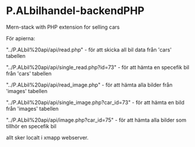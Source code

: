 # P.ALbilhandel-backendPHP
Mern-stack with PHP extension for selling cars

För apierna:

"../P.ALbil%20api/api/read.php" - för att skicka all bil data från 'cars' tabellen

"../P.ALbil%20api/api/single_read.php?id=73" - för att hämta en specefik bil från 'cars' tabellen

"../P.ALbil%20api/api/read_image.php" - för att hämta alla bilder från 'images' tabellen

"../P.ALbil%20api/api/single_image.php?car_id=73" - för att hämta en bild från 'images' tabellen

"../P.ALbil%20api/api/image.php?car_id=75" - för att hämta alla bilder som tillhör en specefik bil


allt sker localt i xmapp webserver.
